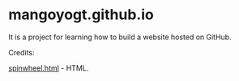 # mangoyogt.github.io

It is a project for learning how to build a website hosted on GitHub.

Credits:

[spinwheel.html](https://github.com/nvmao/Spin-The-Wheel/tree/main) - HTML. 